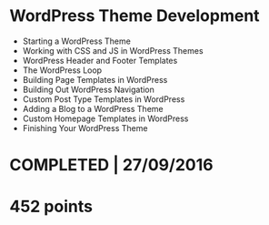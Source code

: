 # WordPress Theme Development
- Starting a WordPress Theme 
- Working with CSS and JS in WordPress Themes 
- WordPress Header and Footer Templates 
- The WordPress Loop 
- Building Page Templates in WordPress 
- Building Out WordPress Navigation 
- Custom Post Type Templates in WordPress
- Adding a Blog to a WordPress Theme
- Custom Homepage Templates in WordPress
- Finishing Your WordPress Theme 

# COMPLETED | 27/09/2016
# 452 points
